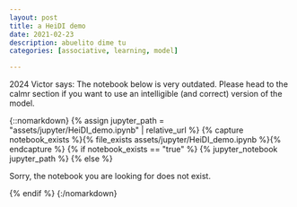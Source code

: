 ```yaml
---
layout: post
title: a HeiDI demo
date: 2021-02-23
description: abuelito dime tu
categories: [associative, learning, model]

---
```


2024 Victor says: The notebook below is very outdated. Please head to the calmr section if you want to use an intelligible (and correct) version of the model.

{::nomarkdown}
{% assign jupyter_path = "assets/jupyter/HeiDI_demo.ipynb" | relative_url %}
{% capture notebook_exists %}{% file_exists assets/jupyter/HeiDI_demo.ipynb %}{% endcapture %}
{% if notebook_exists == "true" %}
{% jupyter_notebook jupyter_path %}
{% else %}
<p>Sorry, the notebook you are looking for does not exist.</p>
{% endif %}
{:/nomarkdown}





